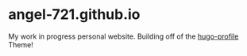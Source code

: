 # angel-721.github.io
My work in progress personal website. Building off of the [hugo-profile](https://github.com/gurusabarish/hugo-profile) Theme!
